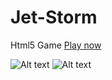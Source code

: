 # Jet-Storm
Html5 Game
[Play now ](http://mohamedhamedcs.github.io/Jet-Storm/)

![Alt text](https://github.com/MohamedHamedCs/Jet-Storm/blob/master/screenshots/2.PNG?raw=true "Let's Save the earth !")
![Alt text](https://github.com/MohamedHamedCs/Jet-Storm/blob/master/screenshots/1.PNG?raw=true "in Game")


